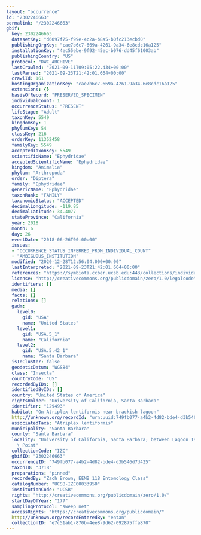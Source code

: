 ```yaml
---
layout: "occurrence"
id: "2302246663"
permalink: "/2302246663"
gbif:
  key: 2302246663
  datasetKey: "d6097f75-f99e-4c2a-b8a5-b0fc213ecbd0"
  publishingOrgKey: "cae7b6c7-669a-4261-9a34-6e8cdc16a125"
  installationKey: "4ec55ebe-9f92-45ec-b076-dd45f61003ab"
  publishingCountry: "US"
  protocol: "DWC_ARCHIVE"
  lastCrawled: "2021-09-11T09:05:22.434+00:00"
  lastParsed: "2021-09-23T21:42:01.664+00:00"
  crawlId: 161
  hostingOrganizationKey: "cae7b6c7-669a-4261-9a34-6e8cdc16a125"
  extensions: {}
  basisOfRecord: "PRESERVED_SPECIMEN"
  individualCount: 1
  occurrenceStatus: "PRESENT"
  lifeStage: "Adult"
  taxonKey: 5549
  kingdomKey: 1
  phylumKey: 54
  classKey: 216
  orderKey: 11352458
  familyKey: 5549
  acceptedTaxonKey: 5549
  scientificName: "Ephydridae"
  acceptedScientificName: "Ephydridae"
  kingdom: "Animalia"
  phylum: "Arthropoda"
  order: "Diptera"
  family: "Ephydridae"
  genericName: "Ephydridae"
  taxonRank: "FAMILY"
  taxonomicStatus: "ACCEPTED"
  decimalLongitude: -119.85
  decimalLatitude: 34.4077
  stateProvince: "California"
  year: 2018
  month: 6
  day: 26
  eventDate: "2018-06-26T00:00:00"
  issues:
  - "OCCURRENCE_STATUS_INFERRED_FROM_INDIVIDUAL_COUNT"
  - "AMBIGUOUS_INSTITUTION"
  modified: "2020-12-28T12:56:04.000+00:00"
  lastInterpreted: "2021-09-23T21:42:01.664+00:00"
  references: "https://symbiota.ccber.ucsb.edu:443/collections/individual/index.php?occid=129493"
  license: "http://creativecommons.org/publicdomain/zero/1.0/legalcode"
  identifiers: []
  media: []
  facts: []
  relations: []
  gadm:
    level0:
      gid: "USA"
      name: "United States"
    level1:
      gid: "USA.5_1"
      name: "California"
    level2:
      gid: "USA.5.42_1"
      name: "Santa Barbara"
  isInCluster: false
  geodeticDatum: "WGS84"
  class: "Insecta"
  countryCode: "US"
  recordedByIDs: []
  identifiedByIDs: []
  country: "United States of America"
  rightsHolder: "University of California, Santa Barbara"
  identifier: "129493"
  habitat: "On Atriplex lentiformis near brackish lagoon"
  http://unknown.org/recordId: "urn:uuid:749fb077-a4b2-4d82-bde4-d3b546d7d425"
  associatedTaxa: "Atriplex lentiformis"
  municipality: "Santa Barbara"
  county: "Santa Barbara"
  locality: "University of California, Santa Barbara; between Lagoon Island and Campus\
    \ Point"
  collectionCode: "IZC"
  gbifID: "2302246663"
  occurrenceID: "749fb077-a4b2-4d82-bde4-d3b546d7d425"
  taxonID: "3718"
  preparations: "pinned"
  recordedBy: "Zach Brown; EEMB 118 Entomology Class"
  catalogNumber: "UCSB-IZC00033950"
  institutionCode: "UCSB"
  rights: "http://creativecommons.org/publicdomain/zero/1.0/"
  startDayOfYear: "177"
  samplingProtocol: "sweep net"
  accessRights: "https://creativecommons.org/publicdomain/"
  http://unknown.org/recordEnteredBy: "entan"
  collectionID: "e7c51ab1-870b-4ee8-9d62-092875ffa870"
---
```

